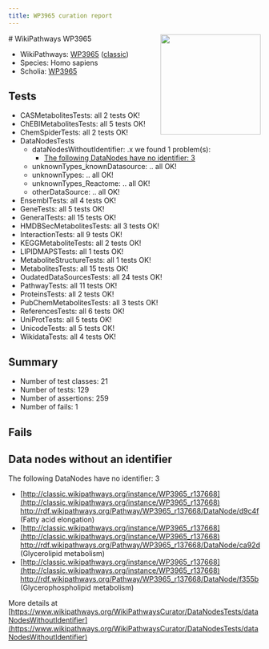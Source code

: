 ```yaml
---
title: WP3965 curation report
---
```


<img style="float: right; width: 200px" src="https://upload.wikimedia.org/wikipedia/commons/thumb/8/83/Wplogo_with_text_500.png/640px-Wplogo_with_text_500.png" />
# WikiPathways WP3965

* WikiPathways: [WP3965](https://wikipathways.org/pathways/WP3965) ([classic](https://classic.wikipathways.org/instance/WP3965))
* Species: Homo sapiens
* Scholia: [WP3965](https://scholia.toolforge.org/wikipathways/WP3965)
## Tests
* CASMetabolitesTests: all 2 tests OK!
* ChEBIMetabolitesTests: all 5 tests OK!
* ChemSpiderTests: all 2 tests OK!
* DataNodesTests
    * dataNodesWithoutIdentifier: .x we found 1 problem(s):
        * [The following DataNodes have no identifier: 3](#d2d32fa2)
    * unknownTypes_knownDatasource: .. all OK!
    * unknownTypes: .. all OK!
    * unknownTypes_Reactome: .. all OK!
    * otherDataSource: .. all OK!
* EnsemblTests: all 4 tests OK!
* GeneTests: all 5 tests OK!
* GeneralTests: all 15 tests OK!
* HMDBSecMetabolitesTests: all 3 tests OK!
* InteractionTests: all 9 tests OK!
* KEGGMetaboliteTests: all 2 tests OK!
* LIPIDMAPSTests: all 1 tests OK!
* MetaboliteStructureTests: all 1 tests OK!
* MetabolitesTests: all 15 tests OK!
* OudatedDataSourcesTests: all 24 tests OK!
* PathwayTests: all 11 tests OK!
* ProteinsTests: all 2 tests OK!
* PubChemMetabolitesTests: all 3 tests OK!
* ReferencesTests: all 6 tests OK!
* UniProtTests: all 5 tests OK!
* UnicodeTests: all 5 tests OK!
* WikidataTests: all 4 tests OK!


## Summary

* Number of test classes: 21
* Number of tests: 129
* Number of assertions: 259
* Number of fails: 1

## Fails

<a name="d2d32fa2" />

## Data nodes without an identifier

The following DataNodes have no identifier: 3

* [http://classic.wikipathways.org/instance/WP3965_r137668](http://classic.wikipathways.org/instance/WP3965_r137668) http://rdf.wikipathways.org/Pathway/WP3965_r137668/DataNode/d9c4f (Fatty acid
elongation)
* [http://classic.wikipathways.org/instance/WP3965_r137668](http://classic.wikipathways.org/instance/WP3965_r137668) http://rdf.wikipathways.org/Pathway/WP3965_r137668/DataNode/ca92d (Glycerolipid
metabolism)
* [http://classic.wikipathways.org/instance/WP3965_r137668](http://classic.wikipathways.org/instance/WP3965_r137668) http://rdf.wikipathways.org/Pathway/WP3965_r137668/DataNode/f355b (Glycerophospholipid
metabolism)


More details at [https://www.wikipathways.org/WikiPathwaysCurator/DataNodesTests/dataNodesWithoutIdentifier](https://www.wikipathways.org/WikiPathwaysCurator/DataNodesTests/dataNodesWithoutIdentifier)

